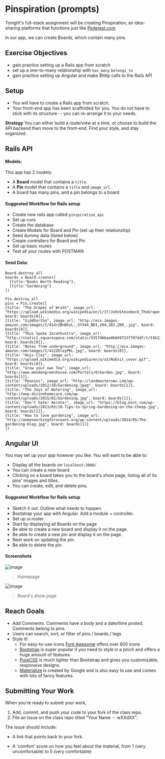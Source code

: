 # Pinspiration (prompts)

Tonight's full-stack assignment will be creating Pinspiration, an idea-sharing platforms that functions just like [Pinterest.com](https://www.pinterest.com/)

In our app, we can create Boards, which contain many pins.

## Exercise Objectives

- gain practice setting up a Rails app from scratch
- set up a one-to-many relationship with `has_many` `belongs_to`
- gain practice setting up Angular and make $http calls to the Rails API


## Setup

- You will have to create a Rails app from scratch.
- Your front-end app has been scaffolded for you. You do not have to stick with its structure -- you can re-arrange it to your needs.

**Strategy** You can either build a route/view at a time, or choose to build the API backend then move to the front-end. Find your style, and stay organized.

## Rails API

#### Models:
This app has 2 models:
  - A **Board** model that contains a `title`.
  - A **Pin** model that contains a `title` and `image_url`.
  - A board has many pins, and a pin belongs to a board.

#### Suggested Workflow for Rails setup
- Create new rails app called `pinspiration_api`
- Set up cors
- Create the database
- Create Models for Board and Pin (set up their relationship)
- Seed dummy data (listed below)
- Create controllers for Board and Pin
- Set up basic routes
- Test all your routes with POSTMAN

#### Seed Data:
```
Board.destroy_all
boards = Board.create([
  {title:"Books Worth Reading"},
  {title:"Gardening"}
])

Pin.destroy_all
pins = Pin.create([
{title: "The Grapes of Wrath", image_url: "https://upload.wikimedia.org/wikipedia/en/1/1f/JohnSteinbeck_TheGrapesOfWrath.jpg", board: boards[0]},
{title: "Siddhartha", image_url: "http://ecx.images-amazon.com/images/I/41drZBnWSzL._SY344_BO1,204,203,200_.jpg", board: boards[0]},
{title: "Thus Spoke Zarathustra", image_url: "http://static1.squarespace.com/static/535746bae4b049723f707ddf/t/53632dd8e4b0b6889d1b5c8a/1399008742739/Thus+Spoke+Zarathustra", board: boards[0]},
{title: "Notes from underground", image_url: "http://ecx.images-amazon.com/images/I/412Z6leyPKL.jpg", board: boards[0]},
{title: "Huis Clos", image_url: "https://upload.wikimedia.org/wikipedia/en/a/a3/NoExit_cover.gif", board: boards[0]},
{title: "Grow your own Tea", image_url: "http://www.mendongreenhouse.com/Portals/0/Garden.jpg", board: boards[1]},
{title: "Peonies", image_url: "http://landmastersmv.com/wp-content/uploads/2012/10/Gardening.jpeg", board: boards[1]},
{title: "The Joys of Watering", image_url: "http://www.divinehomecare.com/wp-content/uploads/2015/02/Gardening.jpg", board: boards[1]},
{title: "Don't hate! Aerate!", image_url: "https://blog.mint.com/wp-content/uploads/2013/03/10-Tips-to-Spring-Gardening-on-the-Cheap.jpg", board: boards[1]},
{title: "How to love gardening", image_url: "http://womenworkingforoceans.org/wp-content/uploads/2014/05/The-gardening-blog.jpg", board: boards[1]}
])
```

## Angular UI

You may set up your app however you like. You will want to be able to:

- Display all the boards on `localhost:3000/`
- You can create a new board.
- Clicking on a board takes you to the board's show page, listing all of its pins' images and titles.
- You can create, edit, and delete pins.

#### Suggested Workflow for Rails setup
- Sketch it out. Outline what needs to happen.
- Bootstrap your app with Angular. Add a module + controller.
- Set up ui.router
- Start by displaying all Boards on the page
- Be able to create a new board and display it on the page.
- Be able to create a new pin and display it on the page.
- Next work on updating the pin.
- Be able to delete the pin.

#### Screenshots
![image](http://i.imgur.com/VdEIZCa.png)
> Homepage

![image](https://i.imgur.com/ikPjXd9.png)
> Board's show page

## Reach Goals

- Add Comments. Comments have a body and a date/time posted. Comments belong to pins.
- Users can search, sort, or filter of pins / boards / tags
- Style it!
  - For easy-to-use icons [Font Awesome](http://fontawesome.io/) offers over 600 icons
  - [Bootstrap](http://getbootstrap.com/getting-started/) is super popular if you need to style in a pinch and offers a huge amount of features.
  - [PureCSS](https://purecss.io/) is much lighter than Bootstrap and gives you customizable, responsive designs.
  - [Materialize](http://materializecss.com/) is created by Google and is also easy to use and comes with lots of fancy features.

## Submitting Your Work

  When you're ready to submit your work,

  1.  Add, commit, and push your code to your fork of the class repo.
  2.  File an issue on the class repo titled "Your Name -- wXXdXX".

  The issue should include:

  -   A link that points back to your fork.

  -   A 'comfort' score on how you feel about the material, from 1 (very
      uncomfortable) to 5 (very comfortable)
